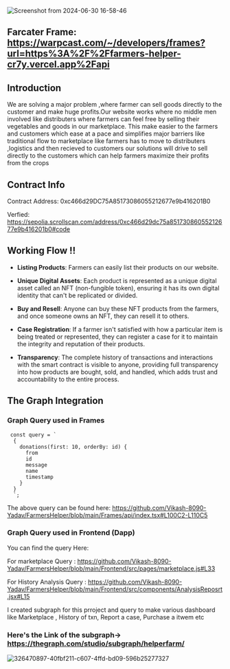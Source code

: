 ![Screenshot from 2024-06-30 16-58-46](https://github.com/Vikash-8090-Yadav/FarmersHelper/assets/85225156/8b3065a0-cd78-43a4-895a-33d20a4b8b54)






## Farcater Frame:  https://warpcast.com/~/developers/frames?url=https%3A%2F%2Ffarmers-helper-cr7y.vercel.app%2Fapi



## Introduction 

We are solving a major problem ,where farmer can sell goods directly to the customer and make huge profits.Our website works where no middle men involved 
like distributers where farmers can feel free by selling their vegetables and goods in our marketplace.
This make easier to the farmers and customers which ease at a pace and simplifies major barriers like 
traditional flow to marketplace like farmers has to move to distributers ,logistics and then recieved to customers our 
solutions will drive to sell directly to the customers which can help farmers maximize their profits from the crops


## Contract Info 

Contract Address: 0xc466d29DC75A85173086055212677e9b416201B0

Verfied: https://sepolia.scrollscan.com/address/0xc466d29dc75a85173086055212677e9b416201b0#code



## Working Flow !!

- **Listing Products**: Farmers can easily list their products on our website.

- **Unique Digital Assets**: Each product is represented as a unique digital asset called an NFT (non-fungible token), ensuring it has its own digital identity that can't be replicated or divided.

- **Buy and Resell**: Anyone can buy these NFT products from the farmers, and once someone owns an NFT, they can resell it to others.

- **Case Registration**: If a farmer isn't satisfied with how a particular item is being treated or represented, they can register a case for it to maintain the integrity and reputation of their products.

- **Transparency**: The complete history of transactions and interactions with the smart contract is visible to anyone, providing full transparency into how products are bought, sold, and handled, which adds trust and accountability to the entire process.


## The Graph Integration


### Graph Query used in Frames 

```
 const query = `
  {
    donations(first: 10, orderBy: id) {
      from
      id
      message
      name
      timestamp
    }
  }
  `;
```

The above query can be found here: https://github.com/Vikash-8090-Yadav/FarmersHelper/blob/main/Frames/api/index.tsx#L100C2-L110C5


### Graph Query used in Frontend (Dapp)

You can  find the query  Here: 

For marketplace Query : https://github.com/Vikash-8090-Yadav/FarmersHelper/blob/main/Frontend/src/pages/marketplace.js#L33

For  History Analysis Query : https://github.com/Vikash-8090-Yadav/FarmersHelper/blob/main/Frontend/src/components/AnalysisReposrt.jsx#L15




I created subgraph for this prroject and query  to make various dashboard like Marketplace , History of txn, Report a case, Purchase a  itwem etc

### Here's the Link of the subgraph-> https://thegraph.com/studio/subgraph/helperfarm/

![326470897-40fbf211-c607-4ffd-bd09-596b25277327](https://github.com/Vikash-8090-Yadav/FarmersHelper/assets/85225156/3b017506-74b9-4cd6-a3a3-c883e450286d)


